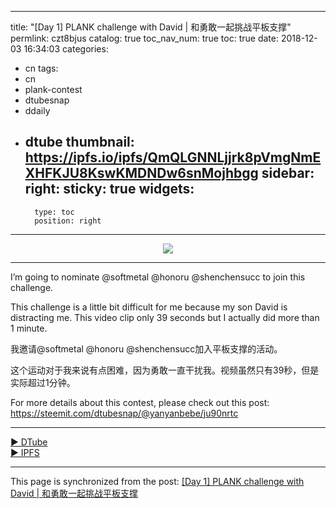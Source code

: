 
---
title: "[Day 1] PLANK challenge with David | 和勇敢一起挑战平板支撑"
permlink: czt8bjus
catalog: true
toc_nav_num: true
toc: true
date: 2018-12-03 16:34:03
categories:
- cn
tags:
- cn
- plank-contest
- dtubesnap
- ddaily
- dtube
thumbnail: https://ipfs.io/ipfs/QmQLGNNLjjrk8pVmgNmEXHFKJU8KswKMDNDw6snMojhbgg
sidebar:
    right:
        sticky: true
widgets:
    -
        type: toc
        position: right
---


<center><a href='https://d.tube/#!/v/ericet/czt8bjus'><img src='https://ipfs.io/ipfs/QmQLGNNLjjrk8pVmgNmEXHFKJU8KswKMDNDw6snMojhbgg'></a></center><hr>

I’m going to nominate @softmetal @honoru @shenchensucc to join this challenge.

This challenge is a little bit difficult for me because my son David is distracting me.
This video clip only 39 seconds but I actually did more than 1 minute. 

我邀请@softmetal @honoru @shenchensucc加入平板支撑的活动。

这个运动对于我来说有点困难，因为勇敢一直干扰我。视频虽然只有39秒，但是实际超过1分钟。

For more details about this contest, please check out this post: https://steemit.com/dtubesnap/@yanyanbebe/ju90nrtc


<hr><a href='https://d.tube/#!/v/ericet/czt8bjus'> ▶️ DTube</a><br /><a href='https://ipfs.io/ipfs/Qmf5zk2dWjDv3hCugNGuE9pVtkuLu2SmYrH1uu1oc6K6CR'> ▶️ IPFS</a>

- - -

This page is synchronized from the post: [[Day 1] PLANK challenge with David | 和勇敢一起挑战平板支撑](https://steemit.com/@ericet/czt8bjus)
